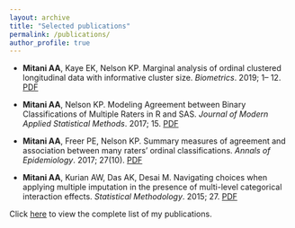```yaml
---
layout: archive
title: "Selected publications"
permalink: /publications/
author_profile: true
---
```



- **Mitani AA**, Kaye EK, Nelson KP. Marginal analysis of ordinal clustered longitudinal data with informative cluster size. *Biometrics*. 2019; 1– 12. [PDF](http://ayamitani.github.io/files/Biometrics_2019.pdf)

- **Mitani AA**, Nelson KP. Modeling Agreement between Binary Classifications of Multiple Raters in R and SAS. *Journal of Modern Applied Statistical Methods*. 2017; 15. [PDF](http://ayamitani.github.io/files/JMASM_2017.pdf)

- **Mitani AA**, Freer PE, Nelson KP. Summary measures of agreement and association between many raters’ ordinal classifications. *Annals of Epidemiology*. 2017; 27(10). [PDF](http://ayamitani.github.io/files/AnnalsEpi_2017.pdf)

- **Mitani AA**, Kurian AW, Das AK, Desai M. Navigating choices when applying multiple imputation in the presence of multi-level
categorical interaction effects. *Statistical Methodology*. 2015; 27. [PDF](http://ayamitani.github.io/files/StatMeth_2014.pdf)


Click [here](https://www.ncbi.nlm.nih.gov/pubmed/?term=aya+mitani) to view the complete list of my publications.
